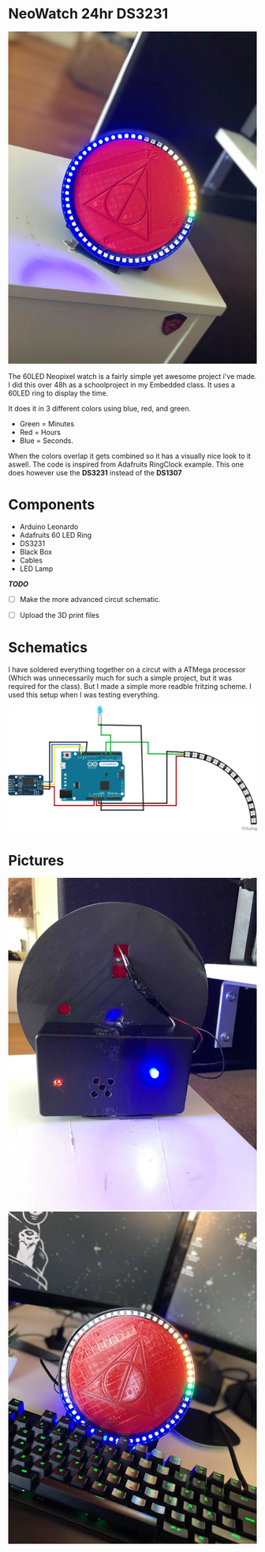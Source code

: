 # NeoWatch 24hr DS3231

![alt text](https://raw.githubusercontent.com/C-HGP/NeoWatch/master/ProjectNeoWatch/NeoWatch_2.jpg)

The 60LED Neopixel watch is a fairly simple yet awesome project i've made. I did this over 48h as a schoolproject in my Embedded class. It uses a 60LED ring to display the time. 

It does it in 3 different colors using blue, red, and green. 
* Green = Minutes
* Red = Hours
* Blue = Seconds.

When the colors overlap it gets combined so it has a visually nice look to it aswell.
The code is inspired from Adafruits RingClock example. This one does however use the **DS3231** instead of the **DS1307** 

# Components # 
* Arduino Leonardo
* Adafruits 60 LED Ring
* DS3231
* Black Box 
* Cables
* LED Lamp

***TODO***
- [ ] Make the more advanced circut schematic.
- [ ] Upload the 3D print files


# Schematics #

I have soldered everything together on a circut with a ATMega processor (Which was unnecessarily much for such a simple project, but it was required for the class). But I made a simple more readble fritzing scheme. I used this setup when I was testing everything. 

![alt text](https://raw.githubusercontent.com/C-HGP/NeoWatch/master/ProjectNeoWatch/Schematics.png)

# Pictures # 
![alt text](https://raw.githubusercontent.com/C-HGP/NeoWatch/master/ProjectNeoWatch/NeoWatch_3.jpg)
![alt text](https://raw.githubusercontent.com/C-HGP/NeoWatch/master/ProjectNeoWatch/NeoWatch_1.jpg)

